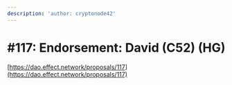 ```yaml
---
description: 'author: cryptonode42'
---
```


# #117: Endorsement: David (C52) (HG)

[https://dao.effect.network/proposals/117](https://dao.effect.network/proposals/117)
